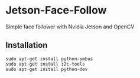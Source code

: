 # Jetson-Face-Follow
Simple face follower with Nvidia Jetson and OpenCV

## Installation
```
sudo apt-get install python-smbus
sudo apt-get install i2c-tools
sudo apt-get install python-dev
```

